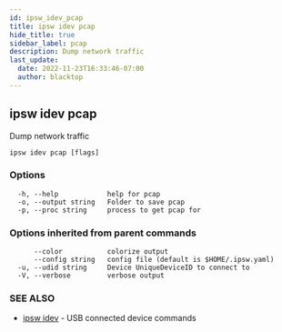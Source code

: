 ```yaml
---
id: ipsw_idev_pcap
title: ipsw idev pcap
hide_title: true
sidebar_label: pcap
description: Dump network traffic
last_update:
  date: 2022-11-23T16:33:46-07:00
  author: blacktop
---
```

## ipsw idev pcap

Dump network traffic

```
ipsw idev pcap [flags]
```

### Options

```
  -h, --help            help for pcap
  -o, --output string   Folder to save pcap
  -p, --proc string     process to get pcap for
```

### Options inherited from parent commands

```
      --color           colorize output
      --config string   config file (default is $HOME/.ipsw.yaml)
  -u, --udid string     Device UniqueDeviceID to connect to
  -V, --verbose         verbose output
```

### SEE ALSO

* [ipsw idev](/docs/cli/pcap/ipsw_idev)	 - USB connected device commands

